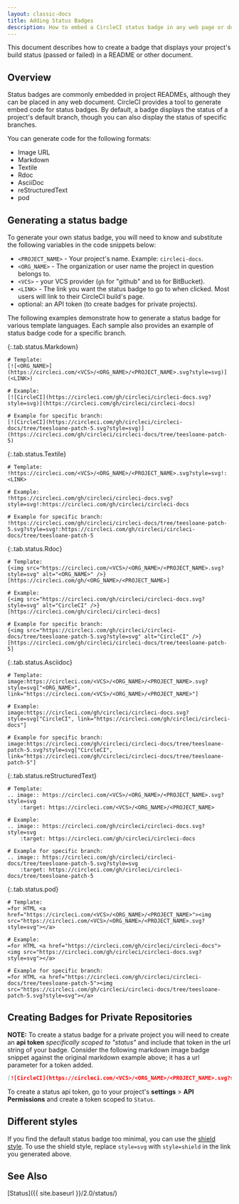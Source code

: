 ```yaml
---
layout: classic-docs
title: Adding Status Badges
description: How to embed a CircleCI status badge in any web page or document
---
```


This document describes how to create a badge that displays your project's build status (passed or failed) in a README or other document.

## Overview

Status badges are commonly embedded in project READMEs, although they can be placed in any web document. CircleCI provides a tool to generate embed code for status badges.
By default, a badge displays the status of a project's default branch, though
you can also display the status of specific branches.

You can generate code for the following formats:

- Image URL
- Markdown
- Textile
- Rdoc
- AsciiDoc
- reStructuredText
- pod

## Generating a status badge

To generate your own status badge, you will need to know and substitute the
following variables in the code snippets below:

- `<PROJECT_NAME>` - Your project's name. Example: `circleci-docs`.
- `<ORG_NAME>` - The organization or user name the project in question belongs to.
- `<VCS>` - your VCS provider (`gh` for "github" and `bb` for BitBucket).
- `<LINK>` - The link you want the status badge to go to
  when clicked. Most users will link to their CircleCI build's page.
- optional: an API token (to create badges for private projects).

The following examples demonstrate how to generate a status badge for various
template languages. Each sample also provides an example of status badge code
for a specific branch.


{:.tab.status.Markdown}
```text
# Template:
[![<ORG_NAME>](https://circleci.com/<VCS>/<ORG_NAME>/<PROJECT_NAME>.svg?style=svg)](<LINK>)

# Example:
[![CircleCI](https://circleci.com/gh/circleci/circleci-docs.svg?style=svg)](https://circleci.com/gh/circleci/circleci-docs)

# Example for specific branch:
[![CircleCI](https://circleci.com/gh/circleci/circleci-docs/tree/teesloane-patch-5.svg?style=svg)](https://circleci.com/gh/circleci/circleci-docs/tree/teesloane-patch-5)
```

{:.tab.status.Textile}
```text
# Template:
!https://circleci.com/<VCS>/<ORG_NAME>/<PROJECT_NAME>.svg?style=svg!:<LINK>

# Example:
!https://circleci.com/gh/circleci/circleci-docs.svg?style=svg!:https://circleci.com/gh/circleci/circleci-docs

# Example for specific branch:
!https://circleci.com/gh/circleci/circleci-docs/tree/teesloane-patch-5.svg?style=svg!:https://circleci.com/gh/circleci/circleci-docs/tree/teesloane-patch-5
```

{:.tab.status.Rdoc}
```text
# Template:
{<img src="https://circleci.com/<VCS>/<ORG_NAME>/<PROJECT_NAME>.svg?style=svg" alt="<ORG_NAME>" />}[https://circleci.com/gh/<ORG_NAME>/<PROJECT_NAME>]

# Example:
{<img src="https://circleci.com/gh/circleci/circleci-docs.svg?style=svg" alt="CircleCI" />}[https://circleci.com/gh/circleci/circleci-docs]

# Example for specific branch:
{<img src="https://circleci.com/gh/circleci/circleci-docs/tree/teesloane-patch-5.svg?style=svg" alt="CircleCI" />}[https://circleci.com/gh/circleci/circleci-docs/tree/teesloane-patch-5]
```


{:.tab.status.Asciidoc}
```text
# Template:
image:https://circleci.com/<VCS>/<ORG_NAME>/<PROJECT_NAME>.svg?style=svg["<ORG_NAME>", link="https://circleci.com/<VCS>/<ORG_NAME>/<PROJECT_NAME>"]

# Example:
image:https://circleci.com/gh/circleci/circleci-docs.svg?style=svg["CircleCI", link="https://circleci.com/gh/circleci/circleci-docs"]

# Example for specific branch:
image:https://circleci.com/gh/circleci/circleci-docs/tree/teesloane-patch-5.svg?style=svg["CircleCI", link="https://circleci.com/gh/circleci/circleci-docs/tree/teesloane-patch-5"]
```


{:.tab.status.reStructuredText}
```text
# Template:
.. image:: https://circleci.com/<VCS>/<ORG_NAME>/<PROJECT_NAME>.svg?style=svg
    :target: https://circleci.com/<VCS>/<ORG_NAME>/<PROJECT_NAME>

# Example:
.. image:: https://circleci.com/gh/circleci/circleci-docs.svg?style=svg
    :target: https://circleci.com/gh/circleci/circleci-docs

# Example for specific branch:
.. image:: https://circleci.com/gh/circleci/circleci-docs/tree/teesloane-patch-5.svg?style=svg
    :target: https://circleci.com/gh/circleci/circleci-docs/tree/teesloane-patch-5
```

{:.tab.status.pod}
```text
# Template:
=for HTML <a href="https://circleci.com/<VCS>/<ORG_NAME>/<PROJECT_NAME>"><img src="https://circleci.com/<VCS>/<ORG_NAME>/<PROJECT_NAME>.svg?style=svg"></a>

# Example:
=for HTML <a href="https://circleci.com/gh/circleci/circleci-docs"><img src="https://circleci.com/gh/circleci/circleci-docs.svg?style=svg"></a>

# Example for specific branch:
=for HTML <a href="https://circleci.com/gh/circleci/circleci-docs/tree/teesloane-patch-5"><img src="https://circleci.com/gh/circleci/circleci-docs/tree/teesloane-patch-5.svg?style=svg"></a>

```

## Creating Badges for Private Repositories


**NOTE:** To create a status badge for a private project you will need to
create an **api token** _specifically scoped to "status"_ and include that token in the url string of your
badge. Consider the following markdown image badge snippet against the original markdown example
above; it has a url parameter for a token added.

```markdown
[![CircleCI](https://circleci.com/<VCS>/<ORG_NAME>/<PROJECT_NAME>.svg?style=svg&circle-token=<YOUR_STATUS_API_TOKEN>)](<LINK>)
```

To create a status api token, go to your project's **settings** > **API
Permissions** and create a token scoped to `Status`.


## Different styles

If you find the default status badge too minimal, you can use the [shield style](https://shields.io/).
To use the shield style, replace `style=svg` with `style=shield` in the link you generated above.

## See Also

[Status]({{ site.baseurl }}/2.0/status/)
